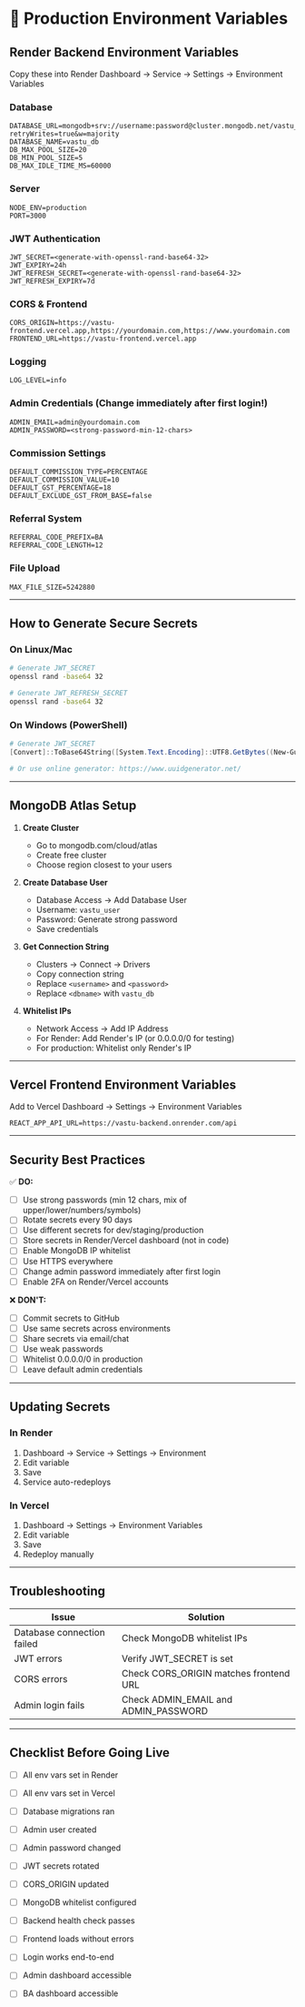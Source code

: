 # 🔐 Production Environment Variables

## Render Backend Environment Variables

Copy these into Render Dashboard → Service → Settings → Environment Variables

### Database
```
DATABASE_URL=mongodb+srv://username:password@cluster.mongodb.net/vastu_db?retryWrites=true&w=majority
DATABASE_NAME=vastu_db
DB_MAX_POOL_SIZE=20
DB_MIN_POOL_SIZE=5
DB_MAX_IDLE_TIME_MS=60000
```

### Server
```
NODE_ENV=production
PORT=3000
```

### JWT Authentication
```
JWT_SECRET=<generate-with-openssl-rand-base64-32>
JWT_EXPIRY=24h
JWT_REFRESH_SECRET=<generate-with-openssl-rand-base64-32>
JWT_REFRESH_EXPIRY=7d
```

### CORS & Frontend
```
CORS_ORIGIN=https://vastu-frontend.vercel.app,https://yourdomain.com,https://www.yourdomain.com
FRONTEND_URL=https://vastu-frontend.vercel.app
```

### Logging
```
LOG_LEVEL=info
```

### Admin Credentials (Change immediately after first login!)
```
ADMIN_EMAIL=admin@yourdomain.com
ADMIN_PASSWORD=<strong-password-min-12-chars>
```

### Commission Settings
```
DEFAULT_COMMISSION_TYPE=PERCENTAGE
DEFAULT_COMMISSION_VALUE=10
DEFAULT_GST_PERCENTAGE=18
DEFAULT_EXCLUDE_GST_FROM_BASE=false
```

### Referral System
```
REFERRAL_CODE_PREFIX=BA
REFERRAL_CODE_LENGTH=12
```

### File Upload
```
MAX_FILE_SIZE=5242880
```

---

## How to Generate Secure Secrets

### On Linux/Mac
```bash
# Generate JWT_SECRET
openssl rand -base64 32

# Generate JWT_REFRESH_SECRET
openssl rand -base64 32
```

### On Windows (PowerShell)
```powershell
# Generate JWT_SECRET
[Convert]::ToBase64String([System.Text.Encoding]::UTF8.GetBytes((New-Guid).ToString() + (New-Guid).ToString()))

# Or use online generator: https://www.uuidgenerator.net/
```

---

## MongoDB Atlas Setup

1. **Create Cluster**
   - Go to mongodb.com/cloud/atlas
   - Create free cluster
   - Choose region closest to your users

2. **Create Database User**
   - Database Access → Add Database User
   - Username: `vastu_user`
   - Password: Generate strong password
   - Save credentials

3. **Get Connection String**
   - Clusters → Connect → Drivers
   - Copy connection string
   - Replace `<username>` and `<password>`
   - Replace `<dbname>` with `vastu_db`

4. **Whitelist IPs**
   - Network Access → Add IP Address
   - For Render: Add Render's IP (or 0.0.0.0/0 for testing)
   - For production: Whitelist only Render's IP

---

## Vercel Frontend Environment Variables

Add to Vercel Dashboard → Settings → Environment Variables

```
REACT_APP_API_URL=https://vastu-backend.onrender.com/api
```

---

## Security Best Practices

✅ **DO:**
- [ ] Use strong passwords (min 12 chars, mix of upper/lower/numbers/symbols)
- [ ] Rotate secrets every 90 days
- [ ] Use different secrets for dev/staging/production
- [ ] Store secrets in Render/Vercel dashboard (not in code)
- [ ] Enable MongoDB IP whitelist
- [ ] Use HTTPS everywhere
- [ ] Change admin password immediately after first login
- [ ] Enable 2FA on Render/Vercel accounts

❌ **DON'T:**
- [ ] Commit secrets to GitHub
- [ ] Use same secrets across environments
- [ ] Share secrets via email/chat
- [ ] Use weak passwords
- [ ] Whitelist 0.0.0.0/0 in production
- [ ] Leave default admin credentials

---

## Updating Secrets

### In Render
1. Dashboard → Service → Settings → Environment
2. Edit variable
3. Save
4. Service auto-redeploys

### In Vercel
1. Dashboard → Settings → Environment Variables
2. Edit variable
3. Save
4. Redeploy manually

---

## Troubleshooting

| Issue | Solution |
|-------|----------|
| Database connection failed | Check MongoDB whitelist IPs |
| JWT errors | Verify JWT_SECRET is set |
| CORS errors | Check CORS_ORIGIN matches frontend URL |
| Admin login fails | Check ADMIN_EMAIL and ADMIN_PASSWORD |

---

## Checklist Before Going Live

- [ ] All env vars set in Render
- [ ] All env vars set in Vercel
- [ ] Database migrations ran
- [ ] Admin user created
- [ ] Admin password changed
- [ ] JWT secrets rotated
- [ ] CORS_ORIGIN updated
- [ ] MongoDB whitelist configured
- [ ] Backend health check passes
- [ ] Frontend loads without errors
- [ ] Login works end-to-end
- [ ] Admin dashboard accessible
- [ ] BA dashboard accessible



